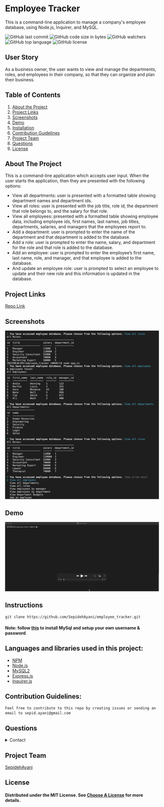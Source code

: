 # Employee Tracker
This is a command-line application to manage a company's employee database, using Node.js, Inquirer, and MySQL.

![GitHub last commit](https://img.shields.io/github/last-commit/SepidehAyani/employee_tracker)  ![GitHub code size in bytes](https://img.shields.io/github/languages/code-size/SepidehAyani/employee_tracker)  ![GitHub watchers](https://img.shields.io/github/watchers/SepidehAyani/employee_tracker?label=Watch&style=social)  ![GitHub top language](https://img.shields.io/github/languages/top/SepidehAyani/employee_tracker)  ![GitHub license](https://img.shields.io/badge/license-MIT-blueyellow) <br> 
## User Story
As a business owner, the user wants to view and manage the departments, roles, and employees in their company, so that they can organize and plan their business.

## Table of Contents 
1. [About the Project](#About-The-Project)
1. [Project Links](#Project-Links)
1. [Screenshots](#Screenshots)
1. [Demo](#Demo)
1. [Installation](#Installation)
1. [Contribution Guidelines](#Contribution-Guidelines)
1. [Project Team](#Project-Team)
1. [Questions](#Questions)
1. [License](#License)

## About The Project
This is a command-line application which accepts user input.
When the user starts the application, then they are presented with the following options: 
- View all departments: user is presented with a formatted table showing department names and department ids.
- View all roles: user is presented with the job title, role id, the department that role belongs to, and the salary for that role.
- View all employees: presented with a formatted table showing employee data, including employee ids, first names, last names, job titles, departments, salaries, and managers that the employees report to.
- Add a department: user is prompted to enter the name of the department and that department is added to the database. 
- Add a role: user is prompted to enter the name, salary, and department for the role and that role is added to the database.
- Add an employee: user is prompted to enter the employee’s first name, last name, role, and manager, and that employee is added to the database.
- And update an employee role: user is prompted to select an employee to update and their new role and this information is updated in the database.

## Project Links
[Repo Link](https://github.com/SepidehAyani/employee_tracker) <br>

## Screenshots
![Project Preview](assets/img/overview.png)

## Demo
[![Project demo](assets/img/demo.png)](assets/img/demo.mp4)

## Instructions
```  
git clone https://github.com/SepidehAyani/employee_tracker.git
```
#### Note: follow [this](https://flaviocopes.com/mysql-how-to-install/) to install MySql and setup your own username & password

## Languages and libraries used in this project:
- <a href="https://www.npmjs.com/">NPM</a>
- <a href="https://nodejs.org/">Node.js</a>
- <a href="https://www.npmjs.com/package/mysql2">MySQL2</a>
- <a href="https://www.npmjs.com/package/express">Express.js</a>
- <a href="https://www.npmjs.com/package/inquirer">Inquirer.js</a>

## Contribution Guidelines:
```  
Feel free to contribute to this repo by creating issues or sending an email to sepid.ayani@gmail.com
```

## Questions
<details>
    <summary>Contact</summary>
    sepid.ayani@gmail.com
</details>

## Project Team
[SepidehAyani](https://github.com/SepidehAyani) <br>

## License
#### Distributed under the MIT License. See [Choose A License](https://choosealicense.com/) for more details.